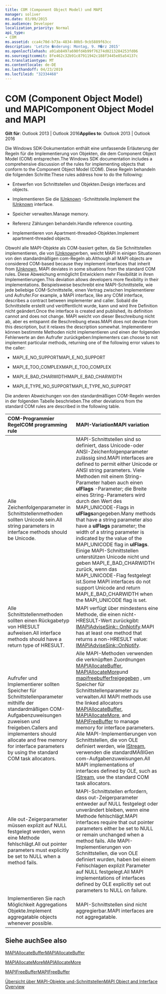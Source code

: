 ```yaml
---
title: COM (Component Object Model) und MAPI
manager: soliver
ms.date: 03/09/2015
ms.audience: Developer
localization_priority: Normal
api_type:
- COM
ms.assetid: cca4c70d-b73a-4834-80b5-9cb5889f63cc
description: 'Letzte �nderung: Montag, 9. M�rz 2015'
ms.openlocfilehash: a91ab8497a690fd4b99f76274d0213284253fd06
ms.sourcegitcommit: 8fe462c32b91c87911942c188f3445e85a54137c
ms.translationtype: MT
ms.contentlocale: de-DE
ms.lasthandoff: 04/23/2019
ms.locfileid: "32334468"
---
```

# <a name="component-object-model-and-mapi"></a><span data-ttu-id="476a0-103">COM (Component Object Model) und MAPI</span><span class="sxs-lookup"><span data-stu-id="476a0-103">Component Object Model and MAPI</span></span>

  
  
<span data-ttu-id="476a0-104">**Gilt für**: Outlook 2013 | Outlook 2016</span><span class="sxs-lookup"><span data-stu-id="476a0-104">**Applies to**: Outlook 2013 | Outlook 2016</span></span> 
  
<span data-ttu-id="476a0-105">Die Windows SDK-Dokumentation enthält eine umfassende Erläuterung der Regeln für die Implementierung von Objekten, die dem Component Object Model (COM) entsprechen.</span><span class="sxs-lookup"><span data-stu-id="476a0-105">The Windows SDK documentation includes a comprehensive discussion of the rules for implementing objects that conform to the Component Object Model (COM).</span></span> <span data-ttu-id="476a0-106">Diese Regeln behandeln die folgenden Schritte:</span><span class="sxs-lookup"><span data-stu-id="476a0-106">These rules address how to do the following:</span></span>
  
- <span data-ttu-id="476a0-107">Entwerfen von Schnittstellen und Objekten.</span><span class="sxs-lookup"><span data-stu-id="476a0-107">Design interfaces and objects.</span></span>
    
- <span data-ttu-id="476a0-108">Implementieren Sie die [IUnknown](https://msdn.microsoft.com/library/ms680509%28VS.85%29.aspx) -Schnittstelle.</span><span class="sxs-lookup"><span data-stu-id="476a0-108">Implement the [IUnknown](https://msdn.microsoft.com/library/ms680509%28VS.85%29.aspx) interface.</span></span> 
    
- <span data-ttu-id="476a0-109">Speicher verwalten.</span><span class="sxs-lookup"><span data-stu-id="476a0-109">Manage memory.</span></span>
    
- <span data-ttu-id="476a0-110">Referenz Zählungen behandeln.</span><span class="sxs-lookup"><span data-stu-id="476a0-110">Handle reference counting.</span></span>
    
- <span data-ttu-id="476a0-111">Implementieren von Apartment-threaded-Objekten.</span><span class="sxs-lookup"><span data-stu-id="476a0-111">Implement apartment-threaded objects.</span></span>
    
<span data-ttu-id="476a0-112">Obwohl alle MAPI-Objekte als COM-basiert gelten, da Sie Schnittstellen implementieren, die von [IUnknown](https://msdn.microsoft.com/library/ms680509%28VS.85%29.aspx)erben, weicht MAPI in einigen Situationen von den standardmäßigen com-Regeln ab.</span><span class="sxs-lookup"><span data-stu-id="476a0-112">Although all MAPI objects are considered COM-based because they implement interfaces that inherit from [IUnknown](https://msdn.microsoft.com/library/ms680509%28VS.85%29.aspx), MAPI deviates in some situations from the standard COM rules.</span></span> <span data-ttu-id="476a0-113">Diese Abweichung ermöglicht Entwicklern mehr Flexibilität in ihren Implementierungen.</span><span class="sxs-lookup"><span data-stu-id="476a0-113">This deviation allows developers more flexibility in their implementations.</span></span> <span data-ttu-id="476a0-114">Beispielsweise beschreibt eine MAPI-Schnittstelle, wie jede beliebige COM-Schnittstelle, einen Vertrag zwischen Implementierer und Aufrufer.</span><span class="sxs-lookup"><span data-stu-id="476a0-114">For example, a MAPI interface, like any COM interface, describes a contract between implementer and caller.</span></span> <span data-ttu-id="476a0-115">Sobald die Schnittstelle erstellt und veröffentlicht wurde, kann und wird Ihre Definition nicht geändert.</span><span class="sxs-lookup"><span data-stu-id="476a0-115">Once the interface is created and published, its definition cannot and does not change.</span></span> <span data-ttu-id="476a0-116">MAPI weicht von dieser Beschreibung nicht ab, aber es entspannt die Beschreibung etwas.</span><span class="sxs-lookup"><span data-stu-id="476a0-116">MAPI does not deviate from this description, but it relaxes the description somewhat.</span></span> <span data-ttu-id="476a0-117">Implementierer können bestimmte Methoden nicht implementieren und einen der folgenden Fehlerwerte an den Aufrufer zurückgeben:</span><span class="sxs-lookup"><span data-stu-id="476a0-117">Implementers can choose to not implement particular methods, returning one of the following error values to the caller:</span></span> 
  
- <span data-ttu-id="476a0-118">MAPI_E_NO_SUPPORT</span><span class="sxs-lookup"><span data-stu-id="476a0-118">MAPI_E_NO_SUPPORT</span></span>
    
- <span data-ttu-id="476a0-119">MAPI_E_TOO_COMPLEX</span><span class="sxs-lookup"><span data-stu-id="476a0-119">MAPI_E_TOO_COMPLEX</span></span>
    
- <span data-ttu-id="476a0-120">MAPI_E_BAD_CHARWIDTH</span><span class="sxs-lookup"><span data-stu-id="476a0-120">MAPI_E_BAD_CHARWIDTH</span></span>
    
- <span data-ttu-id="476a0-121">MAPI_E_TYPE_NO_SUPPORT</span><span class="sxs-lookup"><span data-stu-id="476a0-121">MAPI_E_TYPE_NO_SUPPORT</span></span>
    
<span data-ttu-id="476a0-122">Die anderen Abweichungen von den standardmäßigen COM-Regeln werden in der folgenden Tabelle beschrieben.</span><span class="sxs-lookup"><span data-stu-id="476a0-122">The other deviations from the standard COM rules are described in the following table.</span></span>
  
|<span data-ttu-id="476a0-123">**COM-Programmier Regel**</span><span class="sxs-lookup"><span data-stu-id="476a0-123">**COM programming rule**</span></span>|<span data-ttu-id="476a0-124">**MAPI-Variation**</span><span class="sxs-lookup"><span data-stu-id="476a0-124">**MAPI variation**</span></span>|
|:-----|:-----|
|<span data-ttu-id="476a0-125">Alle Zeichenfolgenparameter in Schnittstellenmethoden sollten Unicode sein.</span><span class="sxs-lookup"><span data-stu-id="476a0-125">All string parameters in interface methods should be Unicode.</span></span>  <br/> |<span data-ttu-id="476a0-126">MAPI-Schnittstellen sind so definiert, dass Unicode-oder ANSI-Zeichenfolgenparameter zulässig sind.</span><span class="sxs-lookup"><span data-stu-id="476a0-126">MAPI interfaces are defined to permit either Unicode or ANSI string parameters.</span></span> <span data-ttu-id="476a0-127">Viele Methoden mit einem String-Parameter haben auch einen **ulFlags** -Parameter; die Breite eines String-Parameters wird durch den Wert des MAPI_UNICODE-Flags in **ulFlags**angegeben.</span><span class="sxs-lookup"><span data-stu-id="476a0-127">Many methods that have a string parameter also have a **ulFlags** parameter; the width of a string parameter is indicated by the value of the MAPI_UNICODE flag in **ulFlags**.</span></span> <span data-ttu-id="476a0-128">Einige MAPI-Schnittstellen unterstützen Unicode nicht und geben MAPI_E_BAD_CHARWIDTH zurück, wenn das MAPI_UNICODE-Flag festgelegt ist.</span><span class="sxs-lookup"><span data-stu-id="476a0-128">Some MAPI interfaces do not support Unicode and return MAPI_E_BAD_CHARWIDTH when the MAPI_UNICODE flag is set.</span></span>  <br/> |
|<span data-ttu-id="476a0-129">Alle Schnittstellenmethoden sollten einen Rückgabetyp von HRESULT aufweisen.</span><span class="sxs-lookup"><span data-stu-id="476a0-129">All interface methods should have a return type of HRESULT.</span></span>  <br/> |<span data-ttu-id="476a0-130">MAPI verfügt über mindestens eine Methode, die einen nicht-HRESULT-Wert zurückgibt: [IMAPIAdviseSink:: OnNotify](imapiadvisesink-onnotify.md).</span><span class="sxs-lookup"><span data-stu-id="476a0-130">MAPI has at least one method that returns a non-HRESULT value: [IMAPIAdviseSink::OnNotify](imapiadvisesink-onnotify.md).</span></span>  <br/> |
|<span data-ttu-id="476a0-131">Aufrufer und Implementierer sollten Speicher für Schnittstellenparameter mithilfe der standardmäßigen COM-Aufgabenzuweisungen zuweisen und freigeben.</span><span class="sxs-lookup"><span data-stu-id="476a0-131">Callers and implementers should allocate and free memory for interface parameters by using the standard COM task allocators.</span></span>  <br/> |<span data-ttu-id="476a0-132">Alle MAPI-Methoden verwenden die verknüpften Zuordnungen [MAPIAllocateBuffer](mapiallocatebuffer.md), [MAPIAllocateMore](mapiallocatemore.md)und [mapifreebufferfreigegeben](mapifreebuffer.md) , um Speicher für Schnittstellenparameter zu verwalten.</span><span class="sxs-lookup"><span data-stu-id="476a0-132">All MAPI methods use the linked allocators [MAPIAllocateBuffer](mapiallocatebuffer.md), [MAPIAllocateMore](mapiallocatemore.md), and [MAPIFreeBuffer](mapifreebuffer.md) to manage memory for interface parameters.</span></span> <span data-ttu-id="476a0-133">Alle MAPI-Implementierungen von Schnittstellen, die von OLE definiert werden, wie [IStream](https://msdn.microsoft.com/library/aa380034%28VS.85%29.aspx), verwenden die standardMÄßIGen com-Aufgabenzuweisungen.</span><span class="sxs-lookup"><span data-stu-id="476a0-133">All MAPI implementations of interfaces defined by OLE, such as [IStream](https://msdn.microsoft.com/library/aa380034%28VS.85%29.aspx), use the standard COM task allocators.</span></span>  <br/> |
|<span data-ttu-id="476a0-134">Alle out-Zeigerparameter müssen explizit auf NULL festgelegt werden, wenn eine Methode fehlschlägt.</span><span class="sxs-lookup"><span data-stu-id="476a0-134">All out pointer parameters must explicitly be set to NULL when a method fails.</span></span>  <br/> |<span data-ttu-id="476a0-135">MAPI-Schnittstellen erfordern, dass out-Zeigerparameter entweder auf NULL festgelegt oder unverändert bleiben, wenn eine Methode fehlschlägt.</span><span class="sxs-lookup"><span data-stu-id="476a0-135">MAPI interfaces require that out pointer parameters either be set to NULL or remain unchanged when a method fails.</span></span> <span data-ttu-id="476a0-136">Alle MAPI-Implementierungen von Schnittstellen, die von OLE definiert wurden, haben bei einem Fehlschlagen explizit Parameter auf NULL festgelegt.</span><span class="sxs-lookup"><span data-stu-id="476a0-136">All MAPI implementations of interfaces defined by OLE explicitly set out parameters to NULL on failure.</span></span>  <br/> |
|<span data-ttu-id="476a0-137">Implementieren Sie nach Möglichkeit Aggregations Objekte.</span><span class="sxs-lookup"><span data-stu-id="476a0-137">Implement aggregatable objects whenever possible.</span></span>  <br/> |<span data-ttu-id="476a0-138">MAPI-Schnittstellen sind nicht aggregierbar.</span><span class="sxs-lookup"><span data-stu-id="476a0-138">MAPI interfaces are not aggregatable.</span></span>  <br/> |
   
## <a name="see-also"></a><span data-ttu-id="476a0-139">Siehe auch</span><span class="sxs-lookup"><span data-stu-id="476a0-139">See also</span></span>



[<span data-ttu-id="476a0-140">MAPIAllocateBuffer</span><span class="sxs-lookup"><span data-stu-id="476a0-140">MAPIAllocateBuffer</span></span>](mapiallocatebuffer.md)
  
[<span data-ttu-id="476a0-141">MAPIAllocateMore</span><span class="sxs-lookup"><span data-stu-id="476a0-141">MAPIAllocateMore</span></span>](mapiallocatemore.md)
  
[<span data-ttu-id="476a0-142">MAPIFreeBuffer</span><span class="sxs-lookup"><span data-stu-id="476a0-142">MAPIFreeBuffer</span></span>](mapifreebuffer.md)


[<span data-ttu-id="476a0-143">Übersicht über MAPI-Objekte und-Schnittstellen</span><span class="sxs-lookup"><span data-stu-id="476a0-143">MAPI Object and Interface Overview</span></span>](mapi-object-and-interface-overview.md)


